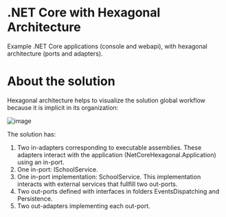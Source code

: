 # .NET Core with Hexagonal Architecture
Example .NET Core applications (console and webapi), with hexagonal architecture (ports and adapters).

# About the solution
Hexagonal architecture helps to visualize the solution global workflow because it is implicit in its organization: 

![image](https://user-images.githubusercontent.com/63680171/162287171-07330a99-15bc-4a36-86ee-b5e0c834b93e.png)

The solution has:
1. Two in-adapters corresponding to executable assemblies. These adapters interact with the application (NetCoreHexagonal.Application) using an in-port.
2. One in-port: ISchoolService.
3. One in-port implementation: SchoolService. This implementation interacts with external services that fullfill two out-ports.
4. Two out-ports defined with interfaces in folders EventsDispatching and Persistence.
5. Two out-adapters implementing each out-port.
